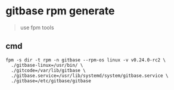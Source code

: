 # gitbase rpm generate

> use fpm tools

## cmd

```code
fpm -s dir -t rpm -n gitbase --rpm-os linux -v v0.24.0-rc2 \
  ./gitbase-linux=/usr/bin/ \
  ./gitcode=/var/lib/gitbase \
  ./gitbase.service=/usr/lib/systemd/system/gitbase.service \
  ./gitbase=/etc/gitbase/gitbase
```